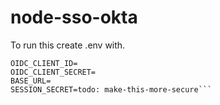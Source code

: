 # node-sso-okta
To run this create .env with. 



```OIDC_ISSUER=
OIDC_CLIENT_ID=
OIDC_CLIENT_SECRET=
BASE_URL=
SESSION_SECRET=todo: make-this-more-secure```
